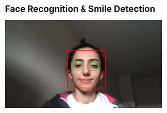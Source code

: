 # Face Recognition & Smile Detection 

![Image description](https://github.com/YektaZ/Computer-Vision-Files/blob/master/Screen%20Shot%202020-02-20%20at%203.53.25%20PM.png)

